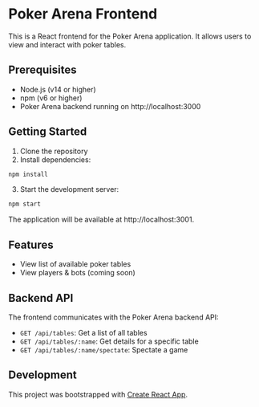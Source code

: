 # Poker Arena Frontend

This is a React frontend for the Poker Arena application. It allows users to view and interact with poker tables.

## Prerequisites

- Node.js (v14 or higher)
- npm (v6 or higher)
- Poker Arena backend running on http://localhost:3000

## Getting Started

1. Clone the repository
2. Install dependencies:

```bash
npm install
```

3. Start the development server:

```bash
npm start
```

The application will be available at http://localhost:3001.

## Features

- View list of available poker tables
- View players & bots (coming soon)


## Backend API

The frontend communicates with the Poker Arena backend API:

- `GET /api/tables`: Get a list of all tables
- `GET /api/tables/:name`: Get details for a specific table
- `GET /api/tables/:name/spectate`: Spectate a game

## Development

This project was bootstrapped with [Create React App](https://github.com/facebook/create-react-app).
